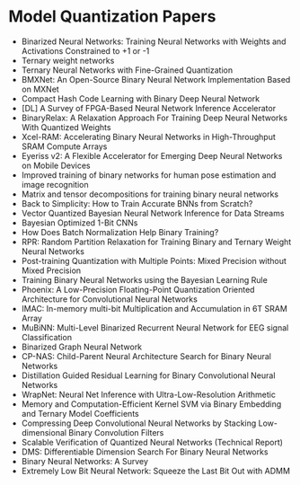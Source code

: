 # Model Quantization Papers

<ul>

                             

 <li><a target="_blank" href="https://github.com/manjunath5496/Model-Quantization-Papers/blob/master/m(1).pdf" style="text-decoration:none;">Binarized Neural Networks: Training Neural Networks with Weights and Activations Constrained to +1 or -1</a></li>

 <li><a target="_blank" href="https://github.com/manjunath5496/Model-Quantization-Papers/blob/master/m(2).pdf" style="text-decoration:none;">Ternary weight networks</a></li>

<li><a target="_blank" href="https://github.com/manjunath5496/Model-Quantization-Papers/blob/master/m(3).pdf" style="text-decoration:none;">Ternary Neural Networks with Fine-Grained Quantization</a></li>
 <li><a target="_blank" href="https://github.com/manjunath5496/Model-Quantization-Papers/blob/master/m(4).pdf" style="text-decoration:none;">BMXNet: An Open-Source Binary Neural Network Implementation Based on MXNet</a></li>                              
<li><a target="_blank" href="https://github.com/manjunath5496/Model-Quantization-Papers/blob/master/m(5).pdf" style="text-decoration:none;">Compact Hash Code Learning with
Binary Deep Neural Network</a></li>
<li><a target="_blank" href="https://github.com/manjunath5496/Model-Quantization-Papers/blob/master/m(6).pdf" style="text-decoration:none;">[DL] A Survey of FPGA-Based Neural Network Inference Accelerator</a></li>
 <li><a target="_blank" href="https://github.com/manjunath5496/Model-Quantization-Papers/blob/master/m(7).pdf" style="text-decoration:none;">BinaryRelax: A Relaxation Approach For Training Deep Neural Networks With Quantized Weights</a></li>

 <li><a target="_blank" href="https://github.com/manjunath5496/Model-Quantization-Papers/blob/master/m(8).pdf" style="text-decoration:none;"> Xcel-RAM: Accelerating Binary Neural Networks in High-Throughput SRAM Compute Arrays </a></li>
   <li><a target="_blank" href="https://github.com/manjunath5496/Model-Quantization-Papers/blob/master/m(9).pdf" style="text-decoration:none;">Eyeriss v2: A Flexible Accelerator for Emerging Deep Neural Networks on Mobile Devices</a></li>
  
   
 <li><a target="_blank" href="https://github.com/manjunath5496/Model-Quantization-Papers/blob/master/m(10).pdf" style="text-decoration:none;">Improved training of binary networks for human pose estimation and image recognition </a></li>                              
<li><a target="_blank" href="https://github.com/manjunath5496/Model-Quantization-Papers/blob/master/m(11).pdf" style="text-decoration:none;">Matrix and tensor decompositions for training binary neural networks</a></li>
<li><a target="_blank" href="https://github.com/manjunath5496/Model-Quantization-Papers/blob/master/m(12).pdf" style="text-decoration:none;">Back to Simplicity: How to Train Accurate BNNs from Scratch?</a></li>
<li><a target="_blank" href="https://github.com/manjunath5496/Model-Quantization-Papers/blob/master/m(13).pdf" style="text-decoration:none;">Vector Quantized Bayesian Neural Network Inference for Data Streams</a></li>

<li><a target="_blank" href="https://github.com/manjunath5496/Model-Quantization-Papers/blob/master/m(14).pdf" style="text-decoration:none;">Bayesian Optimized 1-Bit CNNs</a></li>
                              
<li><a target="_blank" href="https://github.com/manjunath5496/Model-Quantization-Papers/blob/master/m(15).pdf" style="text-decoration:none;">How Does Batch Normalization Help Binary Training?</a></li>

<li><a target="_blank" href="https://github.com/manjunath5496/Model-Quantization-Papers/blob/master/m(16).pdf" style="text-decoration:none;">RPR: Random Partition Relaxation for Training Binary and Ternary Weight Neural Networks</a></li>

  <li><a target="_blank" href="https://github.com/manjunath5496/Model-Quantization-Papers/blob/master/m(17).pdf" style="text-decoration:none;">Post-training Quantization with Multiple Points: Mixed Precision without Mixed Precision</a></li>   
  
<li><a target="_blank" href="https://github.com/manjunath5496/Model-Quantization-Papers/blob/master/m(18).pdf" style="text-decoration:none;">Training Binary Neural Networks using the Bayesian Learning Rule</a></li> 

  
<li><a target="_blank" href="https://github.com/manjunath5496/Model-Quantization-Papers/blob/master/m(19).pdf" style="text-decoration:none;">Phoenix: A Low-Precision Floating-Point Quantization Oriented Architecture for Convolutional Neural Networks</a></li> 

<li><a target="_blank" href="https://github.com/manjunath5496/Model-Quantization-Papers/blob/master/m(20).pdf" style="text-decoration:none;">IMAC: In-memory multi-bit Multiplication and Accumulation in 6T SRAM Array</a></li>

<li><a target="_blank" href="https://github.com/manjunath5496/Model-Quantization-Papers/blob/master/m(21).pdf" style="text-decoration:none;">MuBiNN: Multi-Level Binarized Recurrent Neural Network for EEG signal Classification</a></li>
<li><a target="_blank" href="https://github.com/manjunath5496/Model-Quantization-Papers/blob/master/m(22).pdf" style="text-decoration:none;">Binarized Graph Neural Network</a></li> 
 <li><a target="_blank" href="https://github.com/manjunath5496/Model-Quantization-Papers/blob/master/m(23).pdf" style="text-decoration:none;">CP-NAS: Child-Parent Neural Architecture Search for Binary Neural Networks</a></li> 
 

   <li><a target="_blank" href="https://github.com/manjunath5496/Model-Quantization-Papers/blob/master/m(24).pdf" style="text-decoration:none;">Distillation Guided Residual Learning for Binary Convolutional Neural Networks</a></li>
 
   <li><a target="_blank" href="https://github.com/manjunath5496/Model-Quantization-Papers/blob/master/m(25).pdf" style="text-decoration:none;">WrapNet: Neural Net Inference with Ultra-Low-Resolution Arithmetic</a></li>                              
 <li><a target="_blank" href="https://github.com/manjunath5496/Model-Quantization-Papers/blob/master/m(26).pdf" style="text-decoration:none;">Memory and Computation-Efficient Kernel SVM via Binary Embedding and Ternary Model Coefficients</a></li>
 <li><a target="_blank" href="https://github.com/manjunath5496/Model-Quantization-Papers/blob/master/m(27).pdf" style="text-decoration:none;">Compressing Deep Convolutional Neural Networks by Stacking Low-dimensional Binary Convolution Filters</a></li>
   
 
   <li><a target="_blank" href="https://github.com/manjunath5496/Model-Quantization-Papers/blob/master/m(28).pdf" style="text-decoration:none;">Scalable Verification of Quantized Neural Networks (Technical Report)</a></li>
 
   <li><a target="_blank" href="https://github.com/manjunath5496/Model-Quantization-Papers/blob/master/m(29).pdf" style="text-decoration:none;">DMS: Differentiable Dimension Search For Binary Neural Networks </a></li>                              

  <li><a target="_blank" href="https://github.com/manjunath5496/Model-Quantization-Papers/blob/master/m(30).pdf" style="text-decoration:none;">Binary Neural Networks: A Survey</a></li>
 
   <li><a target="_blank" href="https://github.com/manjunath5496/Model-Quantization-Papers/blob/master/m(31).pdf" style="text-decoration:none;">Extremely Low Bit Neural Network: Squeeze the Last Bit Out with ADMM</a></li> 
    </ul>
  
  
